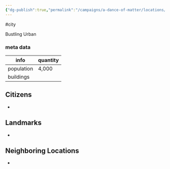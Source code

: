 ```yaml
---
{"dg-publish":true,"permalink":"/campaigns/a-dance-of-matter/locations/harken/"}
---
```


#city 

Bustling Urban
### meta data
| info       | quantity |
| ---------- | -------- |
| population | 4,000    |
| buildings  |          |

## Citizens
- 

## Landmarks
- 

## Neighboring Locations
- 

